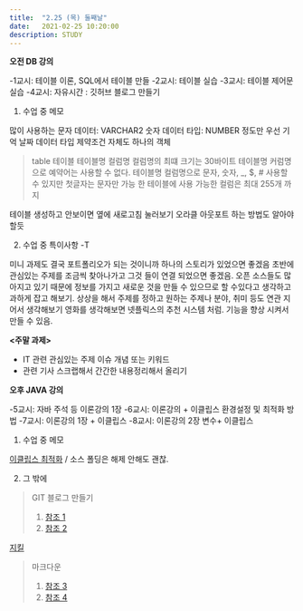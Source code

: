 ```yaml
---
title:  "2.25 (목) 둘째날"
date:   2021-02-25 10:20:00
description: STUDY
---
```


**오전 DB 강의**

-1교시: 테이블 이론, SQL에서 테이블 만들
-2교시: 테이블 실습
-3교시: 테이블 제어문 실습
-4교시: 자유시간 : 깃허브 블로그 만들기






1. 수업 중 메모

많이 사용하는 문자 데이터: VARCHAR2
숫자 데이터 타입: NUMBER 정도만 우선 기억
날짜 데이터 타입
제약조건 자체도 하나의 객체


> table 테이블
테이블명 컬럼명 컬럼명의 최떄 크기는 30바이트 
테이블명 커럼명으로 예약어는 사용할 수 없다.
테이블명 컬럼명으로 문자, 숫자, _, $, # 사용할 수 있지만 첫글자는 문자만 가능
한 테이블에 사용 가능한 컬럼은 최대 255개 까지

테이블 생성하고 안보이면 옆에 새로고침 눌러보기
오라클 아웃포트 하는 방법도 알아야 할듯






2. 수업 중 특이사항 -T

미니 과제도 결국 포트폴리오가 되는 것이니까 하나의 스토리가 있었으면 좋겠음
초반에 관심있는 주제를 조금씩 찾아나가고 그것 들이 연결 되었으면 좋겠음. 
오픈 소스들도 많아지고 있기 때문에 정보를 가지고 새로운 것을 만들 수 있으므로 할 수있다고 생각하고 과하게 잡고 해보기.
상상을 해서 주제를 정하고 원하는 주제나 분야, 취미 등도 연관 지어서 생각해보기 영화를 생각해보면 넷플릭스의 추천 시스템 처럼. 기능을 향상 시켜서 만들 수 있음. 





**<주말 과제>**

* IT 관련 관심있는 주제 이슈 개념 또는 키워드
* 관련 기사 스크랩해서 간간한 내용정리해서 올리기







**오후 JAVA 강의**

-5교시: 자바 주석 등 이론강의 1장
-6교시: 이론강의 + 이클립스 환경설정 및 최적화 방법
-7교시: 이론강의 1장 + 이클립스
-8교시: 이론강의 2장 변수+ 이클립스





1. 수업 중 메모

[이클립스 최적화](https://ssd0908.tistory.com/entry/%EC%9D%B4%ED%81%B4%EB%A6%BD%EC%8A%A4eclipse-%EC%84%B1%EB%8A%A5%EA%B0%9C%EC%84%A0-%EB%B0%8F-Validation-%EC%B5%9C%EC%A0%81%ED%99%94-%EC%84%A4%EC%A0%95)  / 소스 폴딩은 해제 안해도 괜찮.



2. 그 밖에

> GIT 블로그 만들기 
> 1. [참조 1](https://zoomkoding.github.io/gitblog/2019/08/18/git-blog-2.html)
> 2. [참조 2](https://devinlife.com/howto%20github%20pages/first-post/)



[지킬](https://vjinn.github.io/jekyll-basic/)



> 마크다운
> 1. [참조 3]( https://gist.github.com/ihoneymon/652be052a0727ad59601)
> 2. [참조 4](https://velog.io/@shg4821/%EA%B9%83%ED%97%88%EB%B8%8C-%EB%B8%94%EB%A1%9C%EA%B7%B8-%EB%A7%8C%EB%93%A4%EA%B8%B0-3-%EA%B8%80%EC%93%B0%EA%B8%B0)
